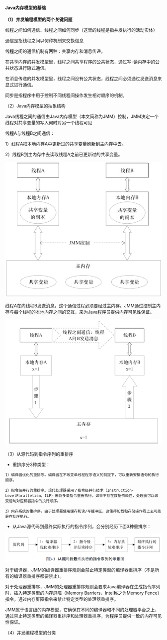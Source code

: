 

#### Java内存模型的基础

**（1）并发编程模型的两个关键问题**

线程之间如何通信、线程之间如何同步（这里的线程是指并发执行的活动实体）

通信是指线程之间以何种机制来交换信息

线程之间的通信机制有两种：共享内存和消息传递。

在共享内存的并发模型里，线程之间共享程序的公共状态，通过写-读内存中的公共状态进行隐式通信。

在消息传递的并发模型里，线程之间没有公共状态，线程之间必须通过发送消息来显式进行通信。



同步是指程序中用于控制不同线程间操作发生相对顺序的机制。



（2）Java内存模型的抽象结构

​	Java线程之间的通信由Java内存模型（本文简称为JMM）控制，JMM决定一个线程对共享变量的写入何时对另一个线程可见

线程A与线程B之间通信：

1）线程A把本地内存A中更新过的共享变量刷新到主内存中去。

2）线程B到主内存中去读取线程A之前已更新过的共享变量。

![Java内存模型的抽象结构示意图.png](../..\resource\Java内存模型的抽象结构示意图.png)

​	线程A在向线程B发送消息，这个通信过程必须要经过主内存。JMM通过控制主内存与每个线程的本地内存之间的交互，来为Java程序员提供内存可见性保证。

![线程之间的通信图.png](../..\resource\线程之间的通信图.png)



（3）从源代码到指令序列的重排序

* 重排序分3种类型：

```shell
1）编译器优化的重排序。编译器在不改变单线程程序语义的前提下，可以重新安排语句的执行顺序。

2）指令级并行的重排序。现代处理器采用了指令级并行技术（Instruction-LevelParallelism，ILP）来将多条指令重叠执行。如果不存在数据依赖性，处理器可以改变语句对应机器指令的执行顺序。

3）内存系统的重排序。由于处理器使用缓存和读/写缓冲区，这使得加载和存储操作看上去可能是在乱序执行。
```

* 从Java源代码到最终实际执行的指令序列，会分别经历下面3种重排序：

![从源码到最终执行的指令序列的示意图](../..\resource\从源码到最终执行的指令序列的示意图.png)

​	对于编译器，JMM的编译器重排序规则会禁止特定类型的编译器重排序（不是所有的编译器重排序都要禁止）。

​	对于处理器重排序，JMM的处理器重排序规则会要求Java编译器在生成指令序列时，插入特定类型的内存屏障（Memory Barriers，Intel称之为Memory Fence）指令，通过内存屏障指令来禁止特定类型的处理器重排序。

​	JMM属于语言级的内存模型，它确保在不同的编译器和不同的处理器平台之上，通过禁止特定类型的编译器重排序和处理器重排序，为程序员提供一致的内存可见性保证。



（4）并发编程模型的分类







